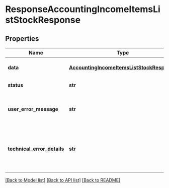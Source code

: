 # ResponseAccountingIncomeItemsListStockResponse

## Properties
Name | Type | Description | Notes
------------ | ------------- | ------------- | -------------
**data** | [**AccountingIncomeItemsListStockResponse**](AccountingIncomeItemsListStockResponse.md) | API specific response data | [optional] 
**status** | **str** | Response status | [optional] 
**user_error_message** | **str** | Error message, in a user readable format | [optional] 
**technical_error_details** | **str** | Technical error details, let us know if you received this. | [optional] 

[[Back to Model list]](../README.md#documentation-for-models) [[Back to API list]](../README.md#documentation-for-api-endpoints) [[Back to README]](../README.md)


